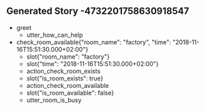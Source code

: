 ## Generated Story -4732201758630918547
* greet
    - utter_how_can_help
* check_room_available{"room_name": "factory", "time": "2018-11-16T15:51:30.000+02:00"}
    - slot{"room_name": "factory"}
    - slot{"time": "2018-11-16T15:51:30.000+02:00"}
    - action_check_room_exists
    - slot{"is_room_exists": true}
    - action_check_room_available
    - slot{"is_room_available": false}
    - utter_room_is_busy

